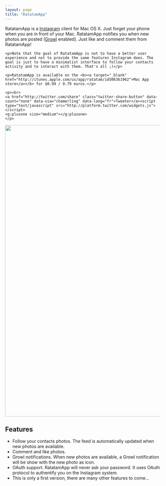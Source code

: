 ```yaml
---
layout: page
title: "RatatamApp"
---
```

				
<div class="well">
	<p>RatatamApp is a <a href="http://instagr.am">Instagram</a> client for Mac OS X. Just forget your phone when you are in front of your Mac. RatatamApp notifies you when new photos are posted (<a href="http://growl.info">Growl</a> enabled). Just like and comment them from RatatamApp!</p>
	
	<p>Note that the goal of RatatamApp is not to have a better user experience and not to provide the same features Instagram does. The goal is just to have a minimalist interface to follow your contacts activity and to interact with them. That's all ;)</p>
	
	<p>RatatamApp is available on the <b><a target="_blank" href="http://itunes.apple.com/us/app/ratatam/id506361962">Mac App store</a></b> for $0.99 / 0.79 euros.</p>
	
	<p><br>
	<a href="http://twitter.com/share" class="twitter-share-button" data-count="none" data-via="chamerling" data-lang="fr">Tweeter</a><script type="text/javascript" src="http://platform.twitter.com/widgets.js"></script>
	<g:plusone size="medium"></g:plusone>
	</p>
</div>

<div align="center">
	<img src="http://f.cl.ly/items/0T2X3B1z3D2x0f1Y0a04/ratatam10.png" width="940"/>
</div>

## Features
- Follow your contacts photos. The feed is automatically updated when new photos are available.
- Comment and like photos.
- Growl notifications. When new photos are available, a Growl notification will be show with the new photo as icon.
- OAuth support. RatatamApp will never ask your password. It uses OAuth protocol to authentify you on the Instagram system.
- This is only a first version, there are many other features to come...
